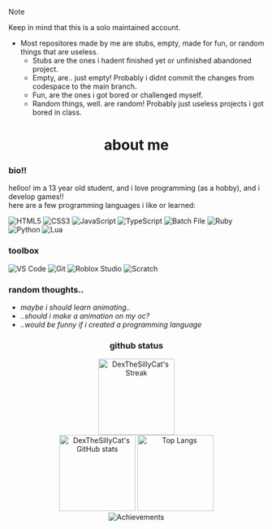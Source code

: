 > [!NOTE]
> Keep in mind that this is a solo maintained account.
>
> 
> 
> - Most repositores made by me are stubs, empty, made for fun, or random things that are useless.
>    - Stubs are the ones i hadent finished yet or unfinished abandoned project.
>    - Empty, are.. just empty! Probably i didnt commit the changes from codespace to the main branch.
>    - Fun, are the ones i got bored or challenged myself.
>    - Random things, well. are random! Probably just useless projects i got bored in class.

<!DOCTYPE html>
<html>
<body>
  <div align="center">
    <h1>about me</h1>
  </div>
</body>

### bio!!

helloo! im a 13 year old student, and i love programming (as a hobby), and i develop games!!  
here are a few programming languages i like or learned:  

<img alt="HTML5" src="https://img.shields.io/badge/HTML5-E34F26?style=for-the-badge&logo=html5&logoColor=white" />
<img alt="CSS3" src="https://img.shields.io/badge/CSS3-1572B6?style=for-the-badge&logo=css3&logoColor=white" />
<img alt="JavaScript" src="https://img.shields.io/badge/JavaScript-F7DF1E?style=for-the-badge&logo=javascript&logoColor=black" />
<img alt="TypeScript" src="https://img.shields.io/badge/TypeScript-3178C6?style=for-the-badge&logo=typescript&logoColor=white" />
<img alt="Batch File" src="https://img.shields.io/badge/Batch%20File-4D4D4D?style=for-the-badge&logo=windows&logoColor=white" />
<img alt="Ruby" src="https://img.shields.io/badge/Ruby-CC342D?style=for-the-badge&logo=ruby&logoColor=white" />
<img alt="Python" src="https://img.shields.io/badge/Python-3776AB?style=for-the-badge&logo=python&logoColor=white" />
<img alt="Lua" src="https://img.shields.io/badge/Lua-blue?style=for-the-badge&logo=lua&logoColor=white" />

### toolbox
<img alt="VS Code" src="https://img.shields.io/badge/Visual_Studio_Code-007ACC?style=for-the-badge&logo=visual_studio_code&logoColor=white" />
<img alt="Git" src="https://img.shields.io/badge/Git-F05032?style=for-the-badge&logo=git&logoColor=white" />
<img alt="Roblox Studio" src="https://img.shields.io/badge/Roblox_Studio-222222?style=for-the-badge&logo=roblox&logoColor=white" />
<img alt="Scratch" src="https://img.shields.io/badge/Scratch-FF8C1A?style=for-the-badge&logo=scratch&logoColor=white" />

### random thoughts..
- *maybe i should learn animating..*
- *..should i make a animation on my oc?*
- *..would be funny if i created a programming language*



<div align="center">
  <h3>github status</h3>
  <img src="https://nirzak-streak-stats.vercel.app/?user=DexTheSillyCat&theme=radical&hide_border=false" height=150 alt="DexTheSillyCat's Streak"/>
  <br>
  <img src="https://github-readme-stats.vercel.app/api?username=DexTheSillyCat&show_icons=true&include_all_commits=true&theme=radical&rank_icon=github" height=150 alt="DexTheSillyCat's GitHub stats"/>
  <img src="https://github-readme-stats.vercel.app/api/top-langs/?username=DexTheSillyCat&layout=compact&langs_count=16&theme=radical" height=150 alt="Top Langs"/>
  <br>
  <img src="https://github-profile-trophy.vercel.app/?username=DexTheSillyCat&theme=radical" alt="Achievements"/>
  <br>
</div>
